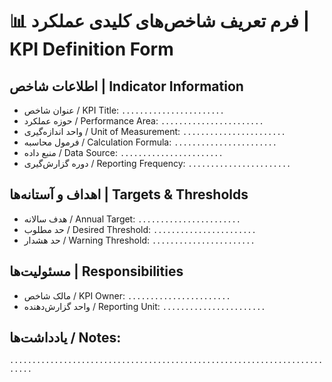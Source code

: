 # 📊 فرم تعریف شاخص‌های کلیدی عملکرد | KPI Definition Form

## اطلاعات شاخص | Indicator Information
- عنوان شاخص / KPI Title: `.......................`
- حوزه عملکرد / Performance Area: `.......................`
- واحد اندازه‌گیری / Unit of Measurement: `.......................`
- فرمول محاسبه / Calculation Formula: `.......................`
- منبع داده / Data Source: `.......................`
- دوره گزارش‌گیری / Reporting Frequency: `.......................`

## اهداف و آستانه‌ها | Targets & Thresholds
- هدف سالانه / Annual Target: `.......................`
- حد مطلوب / Desired Threshold: `.......................`
- حد هشدار / Warning Threshold: `.......................`

## مسئولیت‌ها | Responsibilities
- مالک شاخص / KPI Owner: `.......................`
- واحد گزارش‌دهنده / Reporting Unit: `.......................`

## یادداشت‌ها / Notes:
`...........................................................................`
